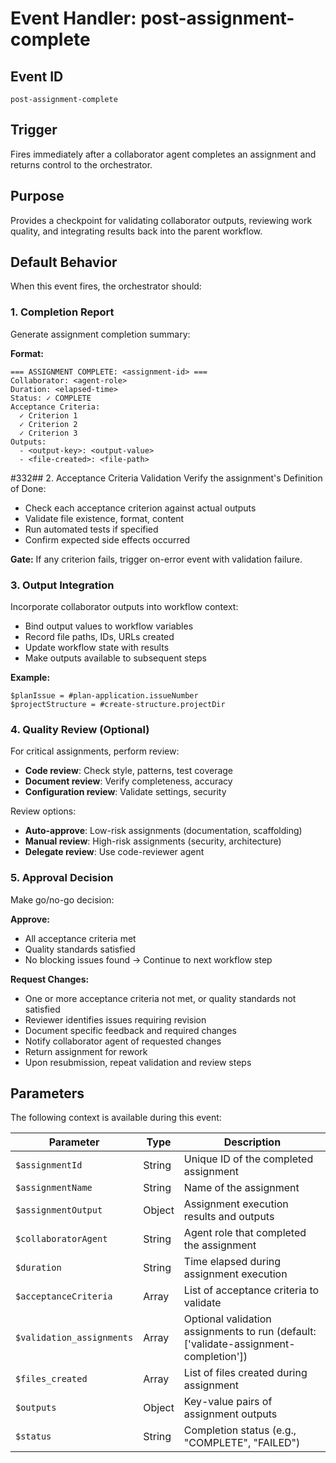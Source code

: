 # Event Handler: post-assignment-complete

## Event ID
`post-assignment-complete`

## Trigger
Fires immediately after a collaborator agent completes an assignment and returns control to the orchestrator.

## Purpose
Provides a checkpoint for validating collaborator outputs, reviewing work quality, and integrating results back into the parent workflow.

## Default Behavior

When this event fires, the orchestrator should:

### 1. Completion Report
Generate assignment completion summary:

**Format:**
```
=== ASSIGNMENT COMPLETE: <assignment-id> ===
Collaborator: <agent-role>
Duration: <elapsed-time>
Status: ✓ COMPLETE
Acceptance Criteria:
  ✓ Criterion 1
  ✓ Criterion 2
  ✓ Criterion 3
Outputs:
  - <output-key>: <output-value>
  - <file-created>: <file-path>
```

#332## 2. Acceptance Criteria Validation
Verify the assignment's Definition of Done:
- Check each acceptance criterion against actual outputs
- Validate file existence, format, content
- Run automated tests if specified
- Confirm expected side effects occurred

**Gate:** If any criterion fails, trigger on-error event with validation failure.

### 3. Output Integration
Incorporate collaborator outputs into workflow context:
- Bind output values to workflow variables
- Record file paths, IDs, URLs created
- Update workflow state with results
- Make outputs available to subsequent steps

**Example:**
```
$planIssue = #plan-application.issueNumber
$projectStructure = #create-structure.projectDir
```

### 4. Quality Review (Optional)
For critical assignments, perform review:
- **Code review**: Check style, patterns, test coverage
- **Document review**: Verify completeness, accuracy
- **Configuration review**: Validate settings, security

Review options:
- **Auto-approve**: Low-risk assignments (documentation, scaffolding)
- **Manual review**: High-risk assignments (security, architecture)
- **Delegate review**: Use code-reviewer agent

### 5. Approval Decision
Make go/no-go decision:

**Approve:**
- All acceptance criteria met
- Quality standards satisfied
- No blocking issues found
→ Continue to next workflow step

**Request Changes:**
- One or more acceptance criteria not met, or quality standards not satisfied
- Reviewer identifies issues requiring revision
- Document specific feedback and required changes
- Notify collaborator agent of requested changes
- Return assignment for rework
- Upon resubmission, repeat validation and review steps

## Parameters

The following context is available during this event:

| Parameter | Type | Description |
|-----------|------|-------------|
| `$assignmentId` | String | Unique ID of the completed assignment |
| `$assignmentName` | String | Name of the assignment |
| `$assignmentOutput` | Object | Assignment execution results and outputs |
| `$collaboratorAgent` | String | Agent role that completed the assignment |
| `$duration` | String | Time elapsed during assignment execution |
| `$acceptanceCriteria` | Array | List of acceptance criteria to validate |
| `$validation_assignments` | Array | Optional validation assignments to run (default: ['validate-assignment-completion']) |
| `$files_created` | Array | List of files created during assignment |
| `$outputs` | Object | Key-value pairs of assignment outputs |
| `$status` | String | Completion status (e.g., "COMPLETE", "FAILED") |
